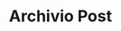 ---
title: Archivio Post
layout: posts
permalink: /posts/
show_excerpts: false
entries_layout: list
---